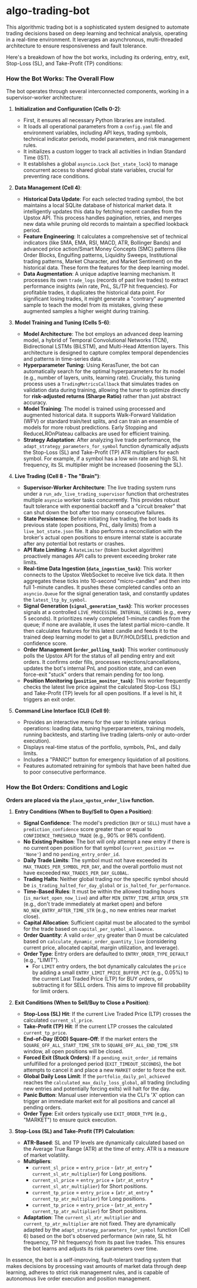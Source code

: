 # algo-trading-bot
This algorithmic trading bot is a sophisticated system designed to automate trading decisions based on deep learning and technical analysis, operating in a real-time environment. It leverages an asynchronous, multi-threaded architecture to ensure responsiveness and fault tolerance.

Here's a breakdown of how the bot works, including its ordering, entry, exit, Stop-Loss (SL), and Take-Profit (TP) conditions:

### How the Bot Works: The Overall Flow

The bot operates through several interconnected components, working in a supervisor-worker architecture:

1.  **Initialization and Configuration (Cells 0-2)**:
    * First, it ensures all necessary Python libraries are installed.
    * It loads all operational parameters from a `config.yaml` file and environment variables, including API keys, trading symbols, technical indicator periods, model parameters, and risk management rules.
    * It initializes a custom logger to track all activities in Indian Standard Time (IST).
    * It establishes a global `asyncio.Lock` (`bot_state_lock`) to manage concurrent access to shared global state variables, crucial for preventing race conditions.

2.  **Data Management (Cell 4)**:
    * **Historical Data Update**: For each selected trading symbol, the bot maintains a local SQLite database of historical market data. It intelligently updates this data by fetching recent candles from the Upstox API. This process handles pagination, retries, and merges new data while pruning old records to maintain a specified lookback period.
    * **Feature Engineering**: It calculates a comprehensive set of technical indicators (like SMA, EMA, RSI, MACD, ATR, Bollinger Bands) and advanced price action/Smart Money Concepts (SMC) patterns (like Order Blocks, Engulfing patterns, Liquidity Sweeps, Institutional trading patterns, Market Character, and Market Sentiment) on the historical data. These form the features for the deep learning model.
    * **Data Augmentation**: A unique adaptive learning mechanism. It processes its own `trade_logs` (records of past live trades) to extract performance insights (win rate, PnL, SL/TP hit frequencies). For profitable trades, it duplicates the historical data point. For significant losing trades, it might generate a "contrary" augmented sample to teach the model from its mistakes, giving these augmented samples a higher weight during training.

3.  **Model Training and Tuning (Cells 5-6)**:
    * **Model Architecture**: The bot employs an advanced deep learning model, a hybrid of Temporal Convolutional Networks (TCN), Bidirectional LSTMs (BiLSTM), and Multi-Head Attention layers. This architecture is designed to capture complex temporal dependencies and patterns in time-series data.
    * **Hyperparameter Tuning**: Using KerasTuner, the bot can automatically search for the optimal hyperparameters for its model (e.g., number of layers, units, learning rate). Crucially, this tuning process uses a `TradingMetricsCallback` that simulates trades on validation data during training, allowing the tuner to optimize directly for **risk-adjusted returns (Sharpe Ratio)** rather than just abstract accuracy.
    * **Model Training**: The model is trained using processed and augmented historical data. It supports Walk-Forward Validation (WFV) or standard train/test splits, and can train an ensemble of models for more robust predictions. Early Stopping and ReduceLROnPlateau callbacks are used for efficient training.
    * **Strategy Adaptation**: After analyzing live trade performance, the `adapt_strategy_parameters_for_symbol` function dynamically adjusts the Stop-Loss (SL) and Take-Profit (TP) ATR multipliers for each symbol. For example, if a symbol has a low win rate and high SL hit frequency, its SL multiplier might be increased (loosening the SL).

4.  **Live Trading (Cell 8 - The "Brain")**:
    * **Supervisor-Worker Architecture**: The live trading system runs under a `run_adv_live_trading_supervisor` function that orchestrates multiple `asyncio` worker tasks concurrently. This provides robust fault tolerance with exponential backoff and a "circuit breaker" that can shut down the bot after too many consecutive failures.
    * **State Persistence**: Before initiating live trading, the bot loads its previous state (open positions, PnL, daily limits) from a `live_bot_state.json` file. It also performs a reconciliation with the broker's actual open positions to ensure internal state is accurate after any potential bot restarts or crashes.
    * **API Rate Limiting**: A `RateLimiter` (token bucket algorithm) proactively manages API calls to prevent exceeding broker rate limits.
    * **Real-time Data Ingestion (`data_ingestion_task`)**: This worker connects to the Upstox WebSocket to receive live tick data. It then aggregates these ticks into 10-second "micro-candles" and then into full 1-minute candles. It pushes these completed candles onto an `asyncio.Queue` for the signal generation task, and constantly updates the `latest_ltp_by_symbol`.
    * **Signal Generation (`signal_generation_task`)**: This worker processes signals at a controlled `LIVE_PROCESSING_INTERVAL_SECONDS` (e.g., every 5 seconds). It prioritizes newly completed 1-minute candles from the queue; if none are available, it uses the latest partial micro-candle. It then calculates features for this latest candle and feeds it to the trained deep learning model to get a BUY/HOLD/SELL prediction and confidence score.
    * **Order Management (`order_polling_task`)**: This worker continuously polls the Upstox API for the status of all pending entry and exit orders. It confirms order fills, processes rejections/cancellations, updates the bot's internal PnL and position state, and can even force-exit "stuck" orders that remain pending for too long.
    * **Position Monitoring (`position_monitor_task`)**: This worker frequently checks the latest live price against the calculated Stop-Loss (SL) and Take-Profit (TP) levels for all open positions. If a level is hit, it triggers an exit order.

5.  **Command Line Interface (CLI) (Cell 9)**:
    * Provides an interactive menu for the user to initiate various operations: loading data, tuning hyperparameters, training models, running backtests, and starting live trading (alerts-only or auto-order execution).
    * Displays real-time status of the portfolio, symbols, PnL, and daily limits.
    * Includes a "PANIC!" button for emergency liquidation of all positions.
    * Features automated retraining for symbols that have been halted due to poor consecutive performance.

### How the Bot Orders: Conditions and Logic

**Orders are placed via the `place_upstox_order_live` function.**

1.  **Entry Conditions (When to Buy/Sell to Open a Position)**:
    * **Signal Confidence**: The model's prediction (`BUY` or `SELL`) must have a `prediction_confidence` score greater than or equal to `CONFIDENCE_THRESHOLD_TRADE` (e.g., 90% or 98% confident).
    * **No Existing Position**: The bot will only attempt a new entry if there is no current open position for that symbol (`current_position == 'None'`) and no `pending_entry_order_id`.
    * **Daily Trade Limits**: The symbol must not have exceeded its `MAX_TRADES_PER_SYMBOL_PER_DAY`, and the overall portfolio must not have exceeded `MAX_TRADES_PER_DAY_GLOBAL`.
    * **Trading Halts**: Neither global trading nor the specific symbol should be `is_trading_halted_for_day_global` or `is_halted_for_performance`.
    * **Time-Based Rules**: It must be within the allowed trading hours (`is_market_open_now_live`) and after `MIN_ENTRY_TIME_AFTER_OPEN_STR` (e.g., don't trade immediately at market open) and before `NO_NEW_ENTRY_AFTER_TIME_STR` (e.g., no new entries near market close).
    * **Capital Allocation**: Sufficient capital must be allocated to the symbol for the trade based on `capital_per_symbol_allowance`.
    * **Order Quantity**: A valid `order_qty` greater than 0 must be calculated based on `calculate_dynamic_order_quantity_live` (considering current price, allocated capital, margin utilization, and leverage).
    * **Order Type**: Entry orders are defaulted to `ENTRY_ORDER_TYPE_DEFAULT` (e.g., "LIMIT").
        * For `LIMIT` entry orders, the bot dynamically calculates the `price` by adding a small `ENTRY_LIMIT_PRICE_BUFFER_PCT` (e.g., 0.05%) to the current Last Traded Price (LTP) for BUY orders, or subtracting it for SELL orders. This aims to improve fill probability for limit orders.

2.  **Exit Conditions (When to Sell/Buy to Close a Position)**:

    * **Stop-Loss (SL) Hit**: If the current Live Traded Price (LTP) crosses the calculated `current_sl_price`.
    * **Take-Profit (TP) Hit**: If the current LTP crosses the calculated `current_tp_price`.
    * **End-of-Day (EOD) Square-Off**: If the market enters the `SQUARE_OFF_ALL_START_TIME_STR` to `SQUARE_OFF_ALL_END_TIME_STR` window, all open positions will be closed.
    * **Forced Exit (Stuck Orders)**: If a `pending_exit_order_id` remains unfulfilled for a prolonged period (`EXIT_TIMEOUT_SECONDS`), the bot attempts to cancel it and place a new `MARKET` order to force the exit.
    * **Global Daily Loss Limit**: If the `portfolio_daily_pnl_achieved` reaches the `calculated_max_daily_loss_global`, all trading (including new entries and potentially forcing exits) will halt for the day.
    * **Panic Button**: Manual user intervention via the CLI's 'X' option can trigger an immediate market exit for all positions and cancel all pending orders.
    * **Order Type**: Exit orders typically use `EXIT_ORDER_TYPE` (e.g., "MARKET") to ensure quick execution.

3.  **Stop-Loss (SL) and Take-Profit (TP) Calculation**:

    * **ATR-Based**: SL and TP levels are dynamically calculated based on the Average True Range (ATR) at the time of entry. ATR is a measure of market volatility.
    * **Multipliers**:
        * `current_sl_price` = `entry_price` - (`atr_at_entry` \* `current_sl_atr_multiplier`) for Long positions.
        * `current_sl_price` = `entry_price` + (`atr_at_entry` \* `current_sl_atr_multiplier`) for Short positions.
        * `current_tp_price` = `entry_price` + (`atr_at_entry` \* `current_tp_atr_multiplier`) for Long positions.
        * `current_tp_price` = `entry_price` - (`atr_at_entry` \* `current_tp_atr_multiplier`) for Short positions.
    * **Adaptation**: The `current_sl_atr_multiplier` and `current_tp_atr_multiplier` are not fixed. They are dynamically adapted by the `adapt_strategy_parameters_for_symbol` function (Cell 6) based on the bot's observed performance (win rate, SL hit frequency, TP hit frequency) from its past live trades. This ensures the bot learns and adjusts its risk parameters over time.

In essence, the bot is a self-improving, fault-tolerant trading system that makes decisions by processing vast amounts of market data through deep learning, adheres to strict risk management rules, and is capable of autonomous live order execution and position management.
